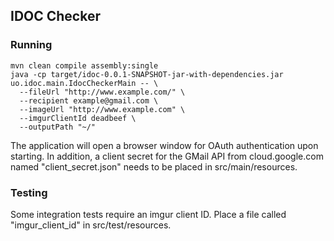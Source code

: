 ## IDOC Checker

### Running

    mvn clean compile assembly:single
    java -cp target/idoc-0.0.1-SNAPSHOT-jar-with-dependencies.jar uo.idoc.main.IdocCheckerMain -- \    
      --fileUrl "http://www.example.com/" \
      --recipient example@gmail.com \
      --imageUrl "http://www.example.com" \
      --imgurClientId deadbeef \
      --outputPath "~/"

The application will open a browser window for OAuth authentication upon
starting. In addition, a client secret for the GMail API from cloud.google.com
named "client_secret.json" needs to be placed in src/main/resources.

### Testing

Some integration tests require an imgur client ID. Place a file called
"imgur_client_id" in src/test/resources.